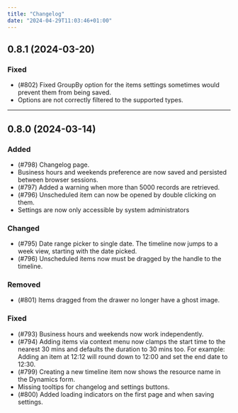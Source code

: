 ```yaml
---
title: "Changelog"
date: "2024-04-29T11:03:46+01:00"
---
```


## 0.8.1 (2024-03-20)

### Fixed

- (#802) Fixed GroupBy option for the items settings sometimes would prevent them from being saved.
- Options are not correctly filtered to the supported types.

---

## 0.8.0 (2024-03-14)

### Added

- (#798) Changelog page.
- Business hours and weekends preference are now saved and persisted between browser sessions.
- (#797) Added a warning when more than 5000 records are retrieved.
- (#796) Unscheduled item can now be opened by double clicking on them.
- Settings are now only accessible by system administrators

### Changed

- (#795) Date range picker to single date. The timeline now jumps to a week view, starting with the date picked.
- (#796) Unscheduled items now must be dragged by the handle to the timeline.

### Removed

- (#801) Items dragged from the drawer no longer have a ghost image.

### Fixed

- (#793) Business hours and weekends now work independently.
- (#794) Adding items via context menu now clamps the start time to the nearest 30 mins and defaults the duration to 30 mins too. For example: Adding an item at 12:12 will round down to 12:00 and set the end date to 12:30.
- (#799) Creating a new timeline item now shows the resource name in the Dynamics form.
- Missing tooltips for changelog and settings buttons.
- (#800) Added loading indicators on the first page and when saving settings.
